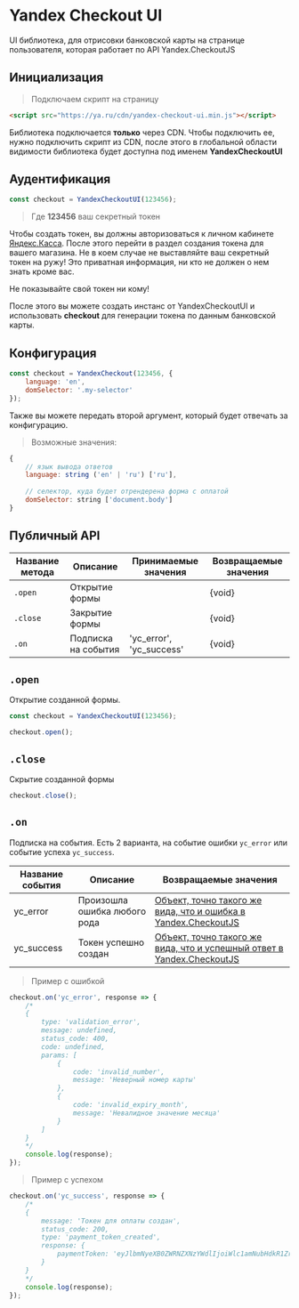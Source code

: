 # Yandex Checkout UI

UI библиотека, для отрисовки банковской карты на странице пользователя,
которая работает по API Yandex.CheckoutJS



## Инициализация

> Подключаем скрипт на страницу

```html
<script src="https://ya.ru/cdn/yandex-checkout-ui.min.js"></script>
```

Библиотека подключается **только** через CDN.
Чтобы подключить ее, нужно подключить скрипт из CDN, после этого в глобальной
области видимости библиотека будет доступна под именем **YandexCheckoutUI**



## Аудентификация

```js
const checkout = YandexCheckoutUI(123456);
```

> Где **123456** ваш секретный токен

Чтобы создать токен, вы должны авторизоваться к личном кабинете
[Яндекс.Касса](https://ya.ru). После этого перейти в раздел
создания токена для вашего магазина. Не в коем случае не выставляйте ваш
секретный токен на ружу! Это приватная информация, ни кто
не должен о нем знать кроме вас.

<aside class="warning">Не показывайте свой токен ни кому!</aside>

После этого вы можете создать инстанс от YandexCheckoutUI и использовать
**checkout** для генерации токена по данным банковской карты.



## Конфигурация

```js
const checkout = YandexCheckout(123456, {
    language: 'en',
    domSelector: '.my-selector'
});
```

Также вы можете передать второй аргумент, который будет отвечать за конфигурацию.

> Возможные значения:

```js
{
    // язык вывода ответов
    language: string ('en' | 'ru') ['ru'],
    
    // селектор, куда будет отрендерена форма с оплатой
    domSelector: string ['document.body']
}
```

## Публичный API

| Название метода | Описание               | Принимаемые значения     | Возвращаемые значения |
| --------------- | ---------------------- | ------------------------ | --------------------- |
| `.open`         | Открытие формы         |                          | {void}                |
| `.close`        | Закрытие формы         |                          | {void}                |
| `.on`           | Подписка на события    | 'yc_error', 'yc_success' | {void}                |

## `.open`

Открытие созданной формы.

```js
const checkout = YandexCheckoutUI(123456);

checkout.open();
```

## `.close`

Скрытие созданной формы

```js
checkout.close();
```

## `.on`

Подписка на события.
Есть 2 варианта, на событие ошибки `yc_error` или событие успеха `yc_success`.

| Название события | Описание                     | Возвращаемые значения |
| ---------------- | ---------------------------- | --------------------- |
| yc_error         | Произошла ошибка любого рода | [Объект, точно такого же вида, что и ошибка в Yandex.CheckoutJS](#yc-errors) |
| yc_success       | Токен успешно создан         | [Объект, точно такого же вида, что и успешный ответ в Yandex.CheckoutJS](#yc-success) |

> Пример с ошибкой

```js
checkout.on('yc_error', response => {
    /*
    {
        type: 'validation_error',
        message: undefined,
        status_code: 400,
        code: undefined,
        params: [
            {
                code: 'invalid_number',
                message: 'Неверный номер карты'
            },
            {
                code: 'invalid_expiry_month',
                message: 'Невалидное значение месяца'
            }
        ]
    }
    */
    console.log(response);
});
```

> Пример с успехом

```js
checkout.on('yc_success', response => {
    /*
    {
        message: 'Токен для оплаты создан',
        status_code: 200,
        type: 'payment_token_created',
        response: {
            paymentToken: 'eyJlbmNyeXB0ZWRNZXNzYWdlIjoiWlc1amNubHdkR1ZrVFdWemMyRm5aUT09IiwiZXBoZW1lcmFsUHVibGljS2V5IjoiWlhCb1pXMWxjbUZzVUhWaWJHbGpTMlY1IiwidGFnIjoiYzJsbmJtRjBkWEpsIn0K'
        }
    }
    */
    console.log(response);
});
```
